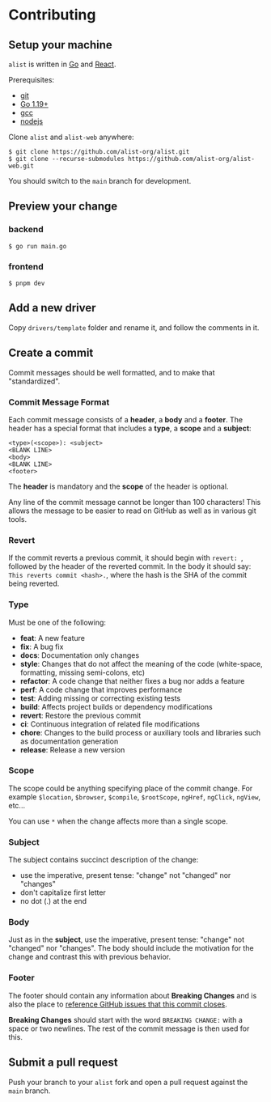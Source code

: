 # Contributing

## Setup your machine

`alist` is written in [Go](https://golang.org/) and [React](https://reactjs.org/).

Prerequisites:

- [git](https://git-scm.com)
- [Go 1.19+](https://golang.org/doc/install)
- [gcc](https://gcc.gnu.org/)
- [nodejs](https://nodejs.org/)

Clone `alist` and `alist-web` anywhere:

```shell
$ git clone https://github.com/alist-org/alist.git
$ git clone --recurse-submodules https://github.com/alist-org/alist-web.git
```
You should switch to the `main` branch for development.

## Preview your change
### backend
```shell
$ go run main.go
```
### frontend
```shell
$ pnpm dev
```

## Add a new driver
Copy `drivers/template` folder and rename it, and follow the comments in it.

## Create a commit

Commit messages should be well formatted, and to make that "standardized".

### Commit Message Format
Each commit message consists of a **header**, a **body** and a **footer**.  The header has a special
format that includes a **type**, a **scope** and a **subject**:

```
<type>(<scope>): <subject>
<BLANK LINE>
<body>
<BLANK LINE>
<footer>
```

The **header** is mandatory and the **scope** of the header is optional.

Any line of the commit message cannot be longer than 100 characters! This allows the message to be easier
to read on GitHub as well as in various git tools.

### Revert
If the commit reverts a previous commit, it should begin with `revert: `, followed by the header
of the reverted commit.
In the body it should say: `This reverts commit <hash>.`, where the hash is the SHA of the commit
being reverted.

### Type
Must be one of the following:

* **feat**: A new feature
* **fix**: A bug fix
* **docs**: Documentation only changes
* **style**: Changes that do not affect the meaning of the code (white-space, formatting, missing
  semi-colons, etc)
* **refactor**: A code change that neither fixes a bug nor adds a feature
* **perf**: A code change that improves performance
* **test**: Adding missing or correcting existing tests
* **build**: Affects project builds or dependency modifications
* **revert**: Restore the previous commit
* **ci**: Continuous integration of related file modifications
* **chore**: Changes to the build process or auxiliary tools and libraries such as documentation
  generation
* **release**: Release a new version

### Scope
The scope could be anything specifying place of the commit change. For example `$location`,
`$browser`, `$compile`, `$rootScope`, `ngHref`, `ngClick`, `ngView`, etc...

You can use `*` when the change affects more than a single scope.

### Subject
The subject contains succinct description of the change:

* use the imperative, present tense: "change" not "changed" nor "changes"
* don't capitalize first letter
* no dot (.) at the end

### Body
Just as in the **subject**, use the imperative, present tense: "change" not "changed" nor "changes".
The body should include the motivation for the change and contrast this with previous behavior.

### Footer
The footer should contain any information about **Breaking Changes** and is also the place to
[reference GitHub issues that this commit closes](https://help.github.com/articles/closing-issues-via-commit-messages/).

**Breaking Changes** should start with the word `BREAKING CHANGE:` with a space or two newlines.
The rest of the commit message is then used for this.

## Submit a pull request

Push your branch to your `alist` fork and open a pull request against the
`main` branch.
